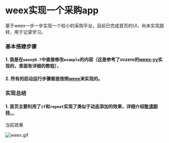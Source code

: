 # weex实现一个采购app
基于weex一步一步实现一个较小的采购平台，目前已完成首页的UI，尚未实现跳转，用于记录学习。

### 基本搭建步骤
#### 1. 我是在`weex@0.7`中直接修改`example`的内容（这是参考了vczero的[weex-yy](https://github.com/vczero/weex-yy)实现的，里面有详细的教程），
#### 2. 所有的启动运行步骤都是按照[weex](https://github.com/alibaba/weex)来实现的。


### 实现总结

#### 1. 首页主要利用了`if`和`repeat`实现了类似于动态添加的效果，详细介绍[敬请期待...](...)
当前效果 

![weex.gif](http://upload-images.jianshu.io/upload_images/908053-6a594fe60cb7ffaa.gif?imageMogr2/auto-orient/strip)

